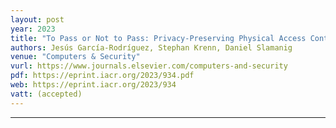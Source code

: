 ```yaml
---
layout: post
year: 2023
title: "To Pass or Not to Pass: Privacy-Preserving Physical Access Control"
authors: Jesús García-Rodríguez, Stephan Krenn, Daniel Slamanig
venue: "Computers & Security"
vurl: https://www.journals.elsevier.com/computers-and-security
pdf: https://eprint.iacr.org/2023/934.pdf
web: https://eprint.iacr.org/2023/934
vatt: (accepted)
---
```



---


